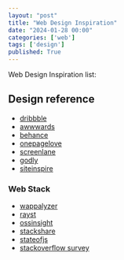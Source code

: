 ```yaml
---
layout: "post"
title: "Web Design Inspiration"
date: "2024-01-28 00:00"
categories: ['web']
tags: ['design']
published: True
---
```


Web Design Inspiration list:

<!--more-->

## Design reference

* [dribbble](https://dribbble.com/search/)
* [awwwards](https://www.awwwards.com/inspiration_search/)
* [behance](https://www.behance.net/search/projects/)
* [onepagelove](https://onepagelove.com/)
* [screenlane](https://screenlane.com/)
* [godly](https://godly.website/)
* [siteinspire](https://www.siteinspire.com/)

### Web Stack

* [wappalyzer](https://www.wappalyzer.com/)
* [rayst](https://ray.st/)
* [ossinsight](https://ossinsight.io/)
* [stackshare](https://stackshare.io/)
* [stateofjs](https://stateofjs.com/)
* [stackoverflow survey](https://insights.stackoverflow.com/survey/)
